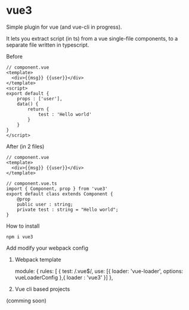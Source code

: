 
# vue3

Simple plugin for vue (and vue-cli in progress).

It lets you extract script (in ts) from a vue single-file components, to a separate file written in typescript.

Before

    // component.vue
    <template>
	  <div>{{msg}} {{user}}</div>
	</template>
	<script>
	export default {
		props : ['user'],
		data() {
			return {
				test : 'Hello world'
			}
		}
	}
	</script>

After (in 2 files)

    // component.vue
    <template>
	  <div>{{msg}} {{user}}</div>
	</template>

	// component.vue.ts
	import { Component, prop } from 'vue3'
	export default class extends Component {
		@prop
		public user : string;		
		private test : string = "Hello world";
	}


How to install

	npm i vue3
	
Add modify your webpack config

1. Webpack template

	module: {
		rules: [
			{
				test: /\.vue$/,
				use: [{
					loader: 'vue-loader',
					options: vueLoaderConfig
				},{
					loader : 'vue3'
				}]
			},

2. Vue cli based projects

(comming soon)


